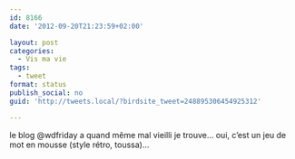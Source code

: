 ```yaml
---
id: 8166
date: '2012-09-20T21:23:59+02:00'

layout: post
categories:
  - Vis ma vie
tags:
  - tweet
format: status
publish_social: no
guid: 'http://tweets.local/?birdsite_tweet=248895306454925312'

---
```


le blog @wdfriday a quand même mal vieilli je trouve… oui, c’est un jeu de mot en mousse (style rétro, toussa)…